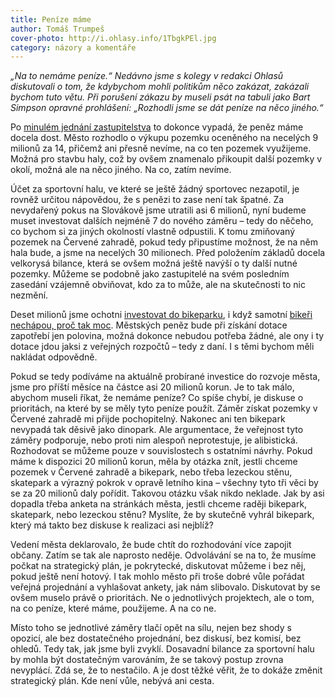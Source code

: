 ```yaml
---
title: Peníze máme
author: Tomáš Trumpeš
cover-photo: http://i.ohlasy.info/1TbgkPEl.jpg
category: názory a komentáře
---
```


*„Na to nemáme peníze.“ Nedávno jsme s kolegy v redakci Ohlasů diskutovali o tom, že kdybychom mohli politikům něco zakázat, zakázali bychom tuto větu. Při porušení zákazu by museli psát na tabuli jako Bart Simpson opravné prohlášení: „Rozhodli jsme se dát peníze na něco jiného.“*

Po [minulém jednání zastupitelstva](/clanky/2015/09/zastupitelstvo.html) to dokonce vypadá, že peněz máme docela dost. Město rozhodlo o výkupu pozemku oceněného na necelých 9 milionů za 14, přičemž ani přesně nevíme, na co ten pozemek využijeme. Možná pro stavbu haly, což by ovšem znamenalo přikoupit další pozemky v okolí, možná ale na něco jiného. Na co, zatím nevíme.

Účet za sportovní halu, ve které se ještě žádný sportovec nezapotil, je rovněž určitou nápovědou, že s penězi to zase není tak špatné. Za nevydařený pokus na Slovákově jsme utratili asi 6 milionů, nyní budeme muset investovat dalších nejméně 7 do nového záměru – tedy do něčeho, co bychom si za jiných okolností vlastně odpustili. K tomu zmiňovaný pozemek na Červené zahradě, pokud tedy připustíme možnost, že na něm hala bude, a jsme na necelých 30 milionech. Před položením základů docela velkorysá bilance, která se ovšem možná ještě navýší o ty další nutné pozemky. Můžeme se podobně jako zastupitelé na svém posledním zasedání vzájemně obviňovat, kdo za to může, ale na skutečnosti to nic nezmění.

Deset milionů jsme ochotni [investovat do bikeparku](/clanky/2015/09/bikepark.html), i když samotní [bikeři nechápou, proč tak moc](/clanky/2015/09/anketa-k-bikeparku.html). Městských peněz bude při získání dotace zapotřebí jen polovina, možná dokonce nebudou potřeba žádné, ale ony i ty dotace jdou jaksi z veřejných rozpočtů – tedy z daní. I s těmi bychom měli nakládat odpovědně.

Pokud se tedy podíváme na aktuálně probírané investice do rozvoje města, jsme pro příští měsíce na částce asi 20 milionů korun. Je to tak málo, abychom museli říkat, že nemáme peníze? Co spíše chybí, je diskuse o prioritách, na které by se měly tyto peníze použít. Záměr získat pozemky v Červené zahradě mi přijde pochopitelný. Nakonec ani ten bikepark nevypadá tak děsivě jako dinopark. Ale argumentace, že veřejnost tyto záměry podporuje, nebo proti nim alespoň neprotestuje, je alibistická. Rozhodovat se můžeme pouze v souvislostech s ostatními návrhy. Pokud máme k dispozici 20 milionů korun, měla by otázka znít, jestli chceme pozemek v Červené zahradě a bikepark, nebo třeba lezeckou stěnu, skatepark a výrazný pokrok v opravě letního kina – všechny tyto tři věci by se za 20 milionů daly pořídit. Takovou otázku však nikdo neklade. Jak by asi dopadla třeba anketa na stránkách města, jestli chceme raději bikepark, skatepark, nebo lezeckou stěnu? Myslíte, že by skutečně vyhrál bikepark, který má takto bez diskuse k realizaci asi nejblíž?

Vedení města deklarovalo, že bude chtít do rozhodování více zapojit občany. Zatím se tak ale naprosto neděje. Odvolávání se na to, že musíme počkat na strategický plán, je pokrytecké, diskutovat můžeme i bez něj, pokud ještě není hotový. I tak mohlo město při troše dobré vůle pořádat veřejná projednání a vyhlašovat ankety, jak nám slibovalo. Diskutovat by se ovšem muselo právě o prioritách. Ne o jednotlivých projektech, ale o tom, na co peníze, které máme, použijeme. A na co ne.

Místo toho se jednotlivé záměry tlačí opět na sílu, nejen bez shody s opozicí, ale bez dostatečného projednání, bez diskusí, bez komisí, bez ohledů. Tedy tak, jak jsme byli zvyklí. Dosavadní bilance za sportovní halu by mohla být dostatečným varováním, že se takový postup zrovna nevyplácí. Zdá se, že to nestačilo. A je dost těžké věřit, že to dokáže změnit strategický plán. Kde není vůle, nebývá ani cesta.